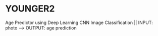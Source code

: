 # YOUNGER2
Age Predictor using Deep Learning CNN Image Classification ||
INPUT: photo --> OUTPUT: age prediction
